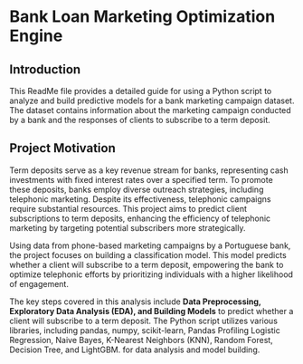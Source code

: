 # Bank Loan Marketing Optimization Engine

## Introduction
This ReadMe file provides a detailed guide for using a Python script to analyze and build predictive models for a bank marketing campaign dataset. The dataset contains information about the marketing campaign conducted by a bank and the responses of clients to subscribe to a term deposit.

## Project Motivation
Term deposits serve as a key revenue stream for banks, representing cash investments with fixed interest rates over a specified term. To promote these deposits, banks employ diverse outreach strategies, including telephonic marketing. Despite its effectiveness, telephonic campaigns require substantial resources. This project aims to predict client subscriptions to term deposits, enhancing the efficiency of telephonic marketing by targeting potential subscribers more strategically.

Using data from phone-based marketing campaigns by a Portuguese bank, the project focuses on building a classification model. This model predicts whether a client will subscribe to a term deposit, empowering the bank to optimize telephonic efforts by prioritizing individuals with a higher likelihood of engagement.

The key steps covered in this analysis include **Data Preprocessing, Exploratory Data Analysis (EDA), and Building Models** to predict whether a client will subscribe to a term deposit. The Python script utilizes various libraries, including pandas, numpy, scikit-learn, Pandas Profiling Logistic Regression, Naive Bayes, K-Nearest Neighbors (KNN), Random Forest, Decision Tree, and LightGBM. for data analysis and model building.
